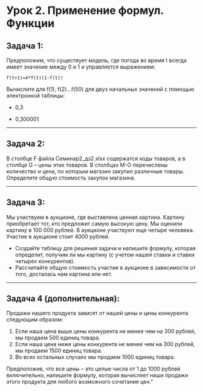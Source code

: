 # Урок 2. Применение формул. Функции
## Задача 1: 

Предположим, что существует модель, где погода во время t всегда имеет значение между 0 и 1 и управляется выражением:

    f(t+1)=4*f(t)(1-f(t))

Вычислите для f(1), f(2)…f(50) для двух начальных значений с помощью электронной таблицы:

- 0,3

- 0,300001

----
## **Задача 2:** 
В столбце F файла Cеминар2_дз2.xlsx содержатся коды товаров, а в столбце G – цены этих товаров. В столбцах М-О перечислены количество и цена, по которым магазин закупил различные товары. Определите общую стоимость закупок магазина.

----
## Задача 3: 
Мы участвуем в аукционе, где выставлена ценная картина. Картину приобретает тот, кто предложит самую высокую цену. Мы оценили картину в 100 000 рублей. В аукционе участвуют еще четыре человека. Участие в аукционе стоит 4000 рублей.

- Создайте таблицу для решения задачи и напишите формулу, которая определит, получим ли мы картину (с учетом нашей ставки и ставки четырех конкурентов).
- Рассчитайте общую стоимость участия в аукционе в зависимости от того, досталась нам картина или нет.

----
## Задача 4 (дополнительная): 
Продажи нашего продукта зависят от нашей цены и цены конкурента следующим образом:

1. Если наша цена выше цены конкурента не менее чем на 300 рублей, мы продаем 500 единиц товара.
2. Если наша цена ниже цены конкурента не менее чем на 300 рублей, мы продаем 1500 единиц товара.
3. Во всех остальных случаях мы продаем 1000 единиц товара.

Предположив, что все цены – это целые числа от 1 до 1000  рублей включительно, напишите формулу, которая вычисляет наши продажи этого продукта для любого возможного сочетания цен."